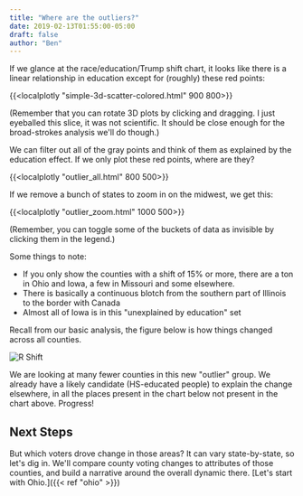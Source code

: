 ```yaml
---
title: "Where are the outliers?"
date: 2019-02-13T01:55:00-05:00
draft: false
author: "Ben"
---
```


If we glance at the race/education/Trump shift chart, it looks like there is a linear relationship in education except for (roughly) these red points:

{{<localplotly "simple-3d-scatter-colored.html" 900 800>}}

(Remember that you can rotate 3D plots by clicking and dragging.  I just eyeballed this slice, it was not scientific.  It should be close enough for the broad-strokes analysis we'll do though.)

We can filter out all of the gray points and think of them as explained by the education effect.  If we only plot these red points, where are they?

{{<localplotly "outlier_all.html" 800 500>}}

If we remove a bunch of states to zoom in on the midwest, we get this:

{{<localplotly "outlier_zoom.html" 1000 500>}}

(Remember, you can toggle some of the buckets of data as invisible by clicking them in the legend.)

Some things to note:

* If you only show the counties with a shift of 15% or more, there are a ton in Ohio and Iowa, a few in Missouri and some elsewhere.
* There is basically a continuous blotch from the southern part of Illinois to the border with Canada
* Almost all of Iowa is in this "unexplained by education" set

Recall from our basic analysis, the figure below is how things changed across all counties.

![R Shift](/maps/republican_shift.png)

We are looking at many fewer counties in this new "outlier" group.  We already have a likely candidate (HS-educated people) to explain the change elsewhere, in all the places present in the chart below not present in the chart above.  Progress!


## Next Steps

But which voters drove change in those areas?  It can vary state-by-state, so let's dig in.  We'll compare county voting changes to attributes of those counties, and build a narrative around the overall dynamic there.  [Let's start with Ohio.]({{< ref "ohio" >}})


